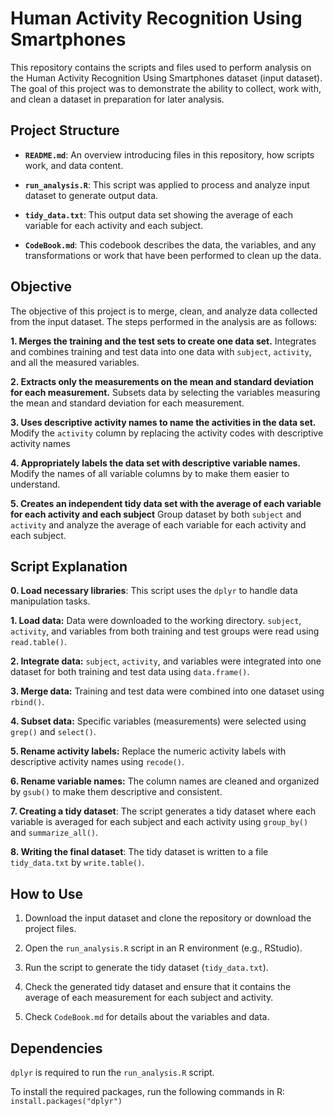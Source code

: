 # Human Activity Recognition Using Smartphones

This repository contains the scripts and files used to perform analysis on the Human Activity Recognition Using Smartphones dataset (input dataset). The goal of this project was to demonstrate the ability to collect, work with, and clean a dataset in preparation for later analysis.

## Project Structure

-   **`README.md`**: An overview introducing files in this repository, how scripts work, and data content.

-   **`run_analysis.R`**: This script was applied to process and analyze input dataset to generate output data.

-   **`tidy_data.txt`**: This output data set showing the average of each variable for each activity and each subject.

-   **`CodeBook.md`**: This codebook describes the data, the variables, and any transformations or work that have been performed to clean up the data.

## Objective

The objective of this project is to merge, clean, and analyze data collected from the input dataset. The steps performed in the analysis are as follows:

**1. Merges the training and the test sets to create one data set.** Integrates and combines training and test data into one data with `subject`, `activity`, and all the measured variables.

**2. Extracts only the measurements on the mean and standard deviation for each measurement.** Subsets data by selecting the variables measuring the mean and standard deviation for each measurement.

**3. Uses descriptive activity names to name the activities in the data set.** Modify the `activity` column by replacing the activity codes with descriptive activity names

**4. Appropriately labels the data set with descriptive variable names.** Modify the names of all variable columns by to make them easier to understand.

**5. Creates an independent tidy data set with the average of each variable for each activity and each subject** Group dataset by both `subject` and `activity` and analyze the average of each variable for each activity and each subject.

## Script Explanation

**0. Load necessary libraries**: This script uses the `dplyr` to handle data manipulation tasks.

**1. Load data:** Data were downloaded to the working directory. `subject`, `activity`, and variables from both training and test groups were read using `read.table()`.

**2. Integrate data:** `subject`, `activity`, and variables were integrated into one dataset for both training and test data using `data.frame()`.

**3. Merge data:** Training and test data were combined into one dataset using `rbind()`.

**4. Subset data:** Specific variables (measurements) were selected using `grep()` and `select()`.

**5. Rename activity labels:** Replace the numeric activity labels with descriptive activity names using `recode()`.

**6. Rename variable names:** The column names are cleaned and organized by `gsub()` to make them descriptive and consistent.

**7. Creating a tidy dataset**: The script generates a tidy dataset where each variable is averaged for each subject and each activity using `group_by()` and `summarize_all()`.

**8. Writing the final dataset**: The tidy dataset is written to a file `tidy_data.txt` by `write.table()`.

## How to Use

1.  Download the input dataset and clone the repository or download the project files.

2.  Open the `run_analysis.R` script in an R environment (e.g., RStudio).

3.  Run the script to generate the tidy dataset (`tidy_data.txt`).

4.  Check the generated tidy dataset and ensure that it contains the average of each measurement for each subject and activity.

5.  Check `CodeBook.md` for details about the variables and data.

## Dependencies

`dplyr` is required to run the `run_analysis.R` script.

To install the required packages, run the following commands in R: `install.packages("dplyr")`
